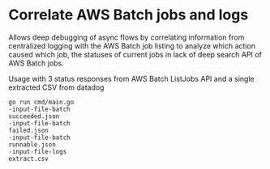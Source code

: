 # Correlate AWS Batch jobs and logs

Allows deep debugging of async flows by correlating information from centralized logging
with the AWS Batch job listing to analyze which action caused which job, the statuses of current jobs
in lack of deep search API of AWS Batch jobs.

Usage with 3 status responses from AWS Batch ListJobs API and a single extracted CSV from datadog

```
go run cmd/main.go 
-input-file-batch
succeeded.json
-input-file-batch
failed.json
-input-file-batch
runnable.json
-input-file-logs
extract.csv
```
